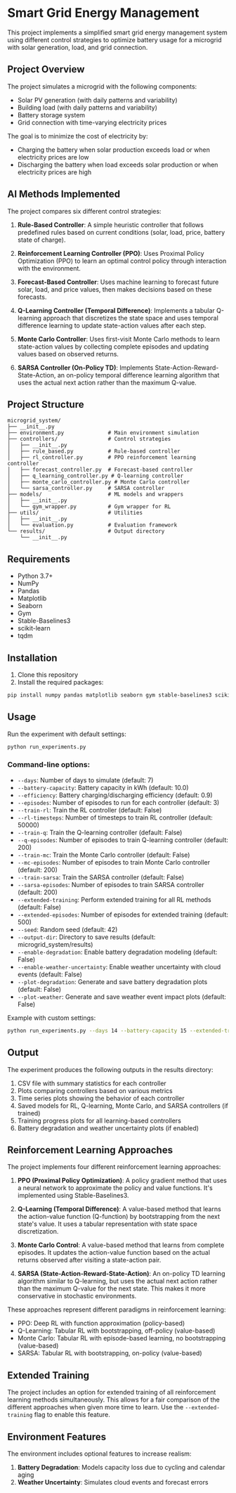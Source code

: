 # Smart Grid Energy Management

This project implements a simplified smart grid energy management system using different control strategies to optimize battery usage for a microgrid with solar generation, load, and grid connection.

## Project Overview

The project simulates a microgrid with the following components:
- Solar PV generation (with daily patterns and variability)
- Building load (with daily patterns and variability)
- Battery storage system
- Grid connection with time-varying electricity prices

The goal is to minimize the cost of electricity by:
- Charging the battery when solar production exceeds load or when electricity prices are low
- Discharging the battery when load exceeds solar production or when electricity prices are high

## AI Methods Implemented

The project compares six different control strategies:

1. **Rule-Based Controller**: A simple heuristic controller that follows predefined rules based on current conditions (solar, load, price, battery state of charge).

2. **Reinforcement Learning Controller (PPO)**: Uses Proximal Policy Optimization (PPO) to learn an optimal control policy through interaction with the environment.

3. **Forecast-Based Controller**: Uses machine learning to forecast future solar, load, and price values, then makes decisions based on these forecasts.

4. **Q-Learning Controller (Temporal Difference)**: Implements a tabular Q-learning approach that discretizes the state space and uses temporal difference learning to update state-action values after each step.

5. **Monte Carlo Controller**: Uses first-visit Monte Carlo methods to learn state-action values by collecting complete episodes and updating values based on observed returns.

6. **SARSA Controller (On-Policy TD)**: Implements State-Action-Reward-State-Action, an on-policy temporal difference learning algorithm that uses the actual next action rather than the maximum Q-value.

## Project Structure

```
microgrid_system/
├── __init__.py
├── environment.py              # Main environment simulation
├── controllers/                # Control strategies
│   ├── __init__.py
│   ├── rule_based.py           # Rule-based controller
│   ├── rl_controller.py        # PPO reinforcement learning controller
│   ├── forecast_controller.py  # Forecast-based controller
│   ├── q_learning_controller.py # Q-learning controller
│   ├── monte_carlo_controller.py # Monte Carlo controller
│   └── sarsa_controller.py     # SARSA controller
├── models/                     # ML models and wrappers
│   ├── __init__.py
│   └── gym_wrapper.py          # Gym wrapper for RL
├── utils/                      # Utilities
│   ├── __init__.py
│   └── evaluation.py           # Evaluation framework
└── results/                    # Output directory
    └── __init__.py
```

## Requirements

- Python 3.7+
- NumPy
- Pandas
- Matplotlib
- Seaborn
- Gym
- Stable-Baselines3
- scikit-learn
- tqdm

## Installation

1. Clone this repository
2. Install the required packages:

```bash
pip install numpy pandas matplotlib seaborn gym stable-baselines3 scikit-learn tqdm
```

## Usage

Run the experiment with default settings:

```bash
python run_experiments.py
```

### Command-line options:

- `--days`: Number of days to simulate (default: 7)
- `--battery-capacity`: Battery capacity in kWh (default: 10.0)
- `--efficiency`: Battery charging/discharging efficiency (default: 0.9)
- `--episodes`: Number of episodes to run for each controller (default: 3)
- `--train-rl`: Train the RL controller (default: False)
- `--rl-timesteps`: Number of timesteps to train RL controller (default: 50000)
- `--train-q`: Train the Q-learning controller (default: False)
- `--q-episodes`: Number of episodes to train Q-learning controller (default: 200)
- `--train-mc`: Train the Monte Carlo controller (default: False)
- `--mc-episodes`: Number of episodes to train Monte Carlo controller (default: 200)
- `--train-sarsa`: Train the SARSA controller (default: False)
- `--sarsa-episodes`: Number of episodes to train SARSA controller (default: 200)
- `--extended-training`: Perform extended training for all RL methods (default: False)
- `--extended-episodes`: Number of episodes for extended training (default: 500)
- `--seed`: Random seed (default: 42)
- `--output-dir`: Directory to save results (default: microgrid_system/results)
- `--enable-degradation`: Enable battery degradation modeling (default: False)
- `--enable-weather-uncertainty`: Enable weather uncertainty with cloud events (default: False)
- `--plot-degradation`: Generate and save battery degradation plots (default: False)
- `--plot-weather`: Generate and save weather event impact plots (default: False)

Example with custom settings:

```bash
python run_experiments.py --days 14 --battery-capacity 15 --extended-training --extended-episodes 1000 --enable-degradation
```

## Output

The experiment produces the following outputs in the results directory:

1. CSV file with summary statistics for each controller
2. Plots comparing controllers based on various metrics
3. Time series plots showing the behavior of each controller
4. Saved models for RL, Q-learning, Monte Carlo, and SARSA controllers (if trained)
5. Training progress plots for all learning-based controllers
6. Battery degradation and weather uncertainty plots (if enabled)

## Reinforcement Learning Approaches

The project implements four different reinforcement learning approaches:

1. **PPO (Proximal Policy Optimization)**: A policy gradient method that uses a neural network to approximate the policy and value functions. It's implemented using Stable-Baselines3.

2. **Q-Learning (Temporal Difference)**: A value-based method that learns the action-value function (Q-function) by bootstrapping from the next state's value. It uses a tabular representation with state space discretization.

3. **Monte Carlo Control**: A value-based method that learns from complete episodes. It updates the action-value function based on the actual returns observed after visiting a state-action pair.

4. **SARSA (State-Action-Reward-State-Action)**: An on-policy TD learning algorithm similar to Q-learning, but uses the actual next action rather than the maximum Q-value for the next state. This makes it more conservative in stochastic environments.

These approaches represent different paradigms in reinforcement learning:
- PPO: Deep RL with function approximation (policy-based)
- Q-Learning: Tabular RL with bootstrapping, off-policy (value-based)
- Monte Carlo: Tabular RL with episode-based learning, no bootstrapping (value-based)
- SARSA: Tabular RL with bootstrapping, on-policy (value-based)

## Extended Training

The project includes an option for extended training of all reinforcement learning methods simultaneously. This allows for a fair comparison of the different approaches when given more time to learn. Use the `--extended-training` flag to enable this feature.

## Environment Features

The environment includes optional features to increase realism:

1. **Battery Degradation**: Models capacity loss due to cycling and calendar aging
2. **Weather Uncertainty**: Simulates cloud events and forecast errors

